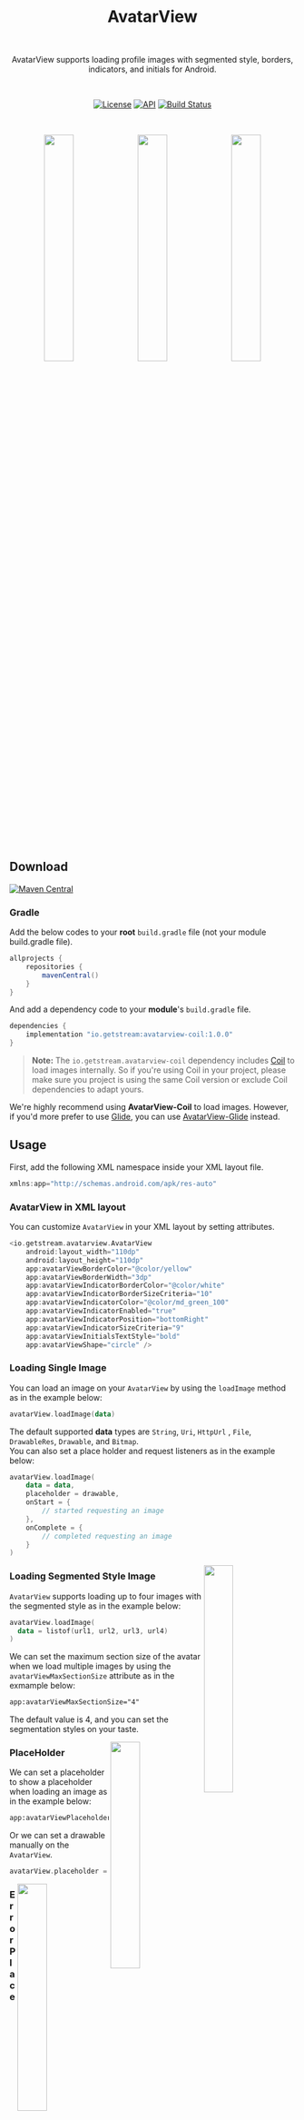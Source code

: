 <h1 align="center">AvatarView</h1></br>

<p align="center">
AvatarView supports loading profile images with segmented style, borders, indicators, and initials for Android.
</p><br>

<p align="center">
  <a href="https://opensource.org/licenses/Apache-2.0"><img alt="License" src="https://img.shields.io/badge/License-Apache%202.0-blue.svg"/></a>
  <a href="https://android-arsenal.com/api?level=21"><img alt="API" src="https://img.shields.io/badge/API-21%2B-brightgreen.svg?style=flat"/></a>
  <a href="https://github.com/GetStream/avatarview-android/actions/workflows/android.yml"><img alt="Build Status" src="https://github.com/GetStream/avatarview-android/actions/workflows/android.yml/badge.svg"/></a>
</p><br>

<p align="center">
<img src="https://user-images.githubusercontent.com/24237865/146585515-a10a7446-fa47-4e34-9813-89b14177793d.png" width="32%"/>
<img src="https://user-images.githubusercontent.com/24237865/146585501-889b031c-55d1-4822-9d25-1d2c8ff8bd67.png" width="32%"/>
<img src="/preview7.gif" width="32%"/>
</p>

## Download
[![Maven Central](https://img.shields.io/maven-central/v/io.getstream/avatarview.svg?label=Maven%20Central)](https://search.maven.org/search?q=g:%22io.getstream%22%20AND%20a:%22stream-chat-android%22)

### Gradle
Add the below codes to your **root** `build.gradle` file (not your module build.gradle file).
```gradle
allprojects {
    repositories {
        mavenCentral()
    }
}
```
And add a dependency code to your **module**'s `build.gradle` file.
```gradle
dependencies {
    implementation "io.getstream:avatarview-coil:1.0.0"
}
```

>  **Note:** The `io.getstream.avatarview-coil` dependency includes [Coil](https://github.com/coil-kt/coil) to load images internally. So if you're using Coil in your project, please make sure you project is using the same Coil version or exclude Coil dependencies to adapt yours.

We're highly recommend using **AvatarView-Coil** to load images. However, if you'd more prefer to use [Glide](https://github.com/bumptech/glide), you can use [AvatarView-Glide](/avatarview-glide/README.md) instead.

## Usage

First, add the following XML namespace inside your XML layout file.

```gradle
xmlns:app="http://schemas.android.com/apk/res-auto"
```

### **AvatarView** in XML layout

You can customize `AvatarView` in your XML layout by setting attributes. 

```gradle
<io.getstream.avatarview.AvatarView
    android:layout_width="110dp"
    android:layout_height="110dp"
    app:avatarViewBorderColor="@color/yellow"
    app:avatarViewBorderWidth="3dp"
    app:avatarViewIndicatorBorderColor="@color/white"
    app:avatarViewIndicatorBorderSizeCriteria="10"
    app:avatarViewIndicatorColor="@color/md_green_100"
    app:avatarViewIndicatorEnabled="true"
    app:avatarViewIndicatorPosition="bottomRight"
    app:avatarViewIndicatorSizeCriteria="9"
    app:avatarViewInitialsTextStyle="bold"
    app:avatarViewShape="circle" />
```
### Loading Single Image

You can load an image on your `AvatarView` by using the `loadImage` method as in the example below:

```kotlin
avatarView.loadImage(data)
```

The default supported **data** types are `String`, `Uri`, `HttpUrl` , `File`, `DrawableRes`, `Drawable`, and `Bitmap`. <br>
You can also set a place holder and request listeners as in the example below:

```kotlin
avatarView.loadImage(
    data = data,
    placeholder = drawable,
    onStart = {
        // started requesting an image
    },
    onComplete = {
        // completed requesting an image
    }
)
```

<img src="/preview/preview2.png" width="32%" align="right"/>

### Loading Segmented Style Image

`AvatarView` supports loading up to four images with the segmented style as in the example below:

```kotlin
avatarView.loadImage(
  data = listof(url1, url2, url3, url4) 
)
```

We can set the maximum section size of the avatar when we load multiple images by using the `avatarViewMaxSectionSize` attribute  as in the exmample below:

```xml
app:avatarViewMaxSectionSize="4"
```

The default value is 4, and you can set the segmentation styles on your taste.

<img src="/preview/preview5.png" width="32%" align="right"/>

### PlaceHolder

We can set a placeholder to show a placeholder when loading an image as in the example below:

```xml
app:avatarViewPlaceholder="@drawable/stream"
```
Or we can set a drawable manually on the `AvatarView`.

```kotlin
avatarView.placeholder = drawable
```

<img src="/preview/preview4.png" width="32%" align="right"/>

### ErrorPlaceHolder

We can set an error placeholder to show a placeholder when the request failed as in the example below:

```xml
app:avatarViewErrorPlaceholder="@drawable/stream"
```
Or we can set a drawable manually on the `AvatarView`.

```kotlin
avatarView.errorPlaceholder = drawable
```

### Custom ImageRequest

You can customize the [ImageRequest](https://coil-kt.github.io/coil/image_requests/) and provide information to load an image as in the example below:

```kotlin
avatarView.loadImage(
  data = data
) {
    crossfade(true)
    crossfade(300)
    transformations(CircleCropTransformation())
    lifecycle(this@MainActivity)
}
```

<img src="/preview/preview3.png" width="32%" align="right"/>

## Drawing Initials

`AvatarView` supports drawing up to first two initials.  You can draw and customize initials instead of loading an image on the `AvatarView` as in the example below:

```kotlin
<io.getstream.avatarview.AvatarView
    android:layout_width="110dp"
    android:layout_height="110dp"
    app:avatarViewInitials="AB"
    app:avatarViewInitialsBackgroundColor="@color/skyBlue"
    app:avatarViewInitialsTextColor="@color/white"
    app:avatarViewInitialsTextSize="21sp"
    app:avatarViewInitialsTextSizeRatio="0.33"
    app:avatarViewInitialsTextStyle="bold" />
```

## AvatarCoil

The `io.getstream.avatarview-coil` dependency supports customizing the internal Coil that called `AvatarCoil`.

### Custom ImageLoader

You can load images with your custom `ImageLoader` to load `AvatarView` by setting an `ImageLoaderFactory` on the `AvatarCoil`. Then all `AvatarView` will be loaded by the provided `ImageLoader` as in example the below:

```kotlin
AvatarCoil.setImageLoader(
    AvatarImageLoaderFactory(context) {
        crossfade(true)
        crossfade(400)
        okHttpClient {
            OkHttpClient.Builder()
                .cache(CoilUtils.createDefaultCache(context))
                .build()
        }
    }
)
```

### Custom AvatarBitmapFactory

#### Loading custom Avatar bitmaps

Avatar bitmaps are created by the internal bitmap factory called `AvatarBitmapFactory`. However, you can override the image loading methods and provide your own bitmap loader like the example below:

> Note: The `loadAvatarBitmapBlocking` method takes precedence over this one if both are implemented.

```kotlin
AvatarCoil.setAvatarBitmapFactory(
    object : AvatarBitmapFactory(context) {
        override suspend fun loadAvatarBitmap(data: Any?): Bitmap? {
            return withContext(Dispatchers.IO) {
                val imageResult = context.imageLoader.execute(
                    ImageRequest.Builder(context)
                       .headers(AvatarCoil.imageHeadersProvider.getImageRequestHeaders().toHeaders())
                       .data(data)
                       .build()
                )
                (imageResult.drawable as? BitmapDrawable)?.bitmap
            }
        }
    }
)
```

If you don't use coroutines, you can override `loadAvatarBitmapBlocking` method instead.

```kotlin
AvatarCoil.setAvatarBitmapFactory(
    object : AvatarBitmapFactory(context) {
        override fun loadAvatarBitmapBlocking(): Bitmap? {
            return // return your loaded Bitmap
        }
    }
)
```

#### Loading custom Avatar placeholder bitmaps

Basically, you can draw your placeholder drawable by setting the `placeholder` property on the `AvatarView`. However, you can provide your own bitmap loader by overriding the `loadAvatarPlaceholderBitmap` method like the example below:

> Note: The `loadAvatarPlaceholderBitmap` will be executed if the previous image request failed. And the `loadAvatarPlaceholderBitmapBlocking` method takes precedence over this one if both are implemented.

```kotlin
AvatarCoil.setAvatarBitmapFactory(
    object : AvatarBitmapFactory(context) {
        override fun loadAvatarPlaceholderBitmap(): Bitmap? {
            return // return your loaded placeholder Bitmap
        }
    }
)
```

If you don't use coroutines, you can override `loadAvatarPlaceholderBitmapBlocking` method instead like the example below:

```kotlin
AvatarCoil.setAvatarBitmapFactory(
    object : AvatarBitmapFactory(context) {
        override fun loadAvatarPlaceholderBitmapBlocking(): Bitmap? {
            return // return your loaded placeholder Bitmap
        }
    }
)
```

### Custom ImageHeadersProvider

If you're using your own CDN, you can set the `imageHeadersProvider` on `AvatarCoil` to load image data with your own header as in the example below:

```kotlin
AvatarCoil.imageHeadersProvider = yourImageHeadersProvider
```
 <a href="https://getstream.io/tutorials/android-chat/">
<img src="https://user-images.githubusercontent.com/24237865/138428440-b92e5fb7-89f8-41aa-96b1-71a5486c5849.png" align="right" width="12%"/></a>

## Stream Integration

[![Maven Central](https://img.shields.io/maven-central/v/io.getstream/avatarview-stream-integration.svg?label=Maven%20Central)](https://search.maven.org/search?q=g:%22io.getstream%22%20AND%20a:%22stream-chat-android%22)

We're highly recommend using the internal [AvatarView](https://github.com/GetStream/stream-chat-android/blob/main/stream-chat-android-ui-components/src/main/kotlin/io/getstream/chat/android/ui/avatar/AvatarView.kt) in the [Stream Chat SDK](https://getstream.io/). However if you'd like to integrate this library with it, you can simply integrate with **Stream Chat SDK** by adding the below dependency:

```gradle
dependencies {
    implementation "io.getstream:avatarview-stream-integration:$avatarview_version"
}
```

Next, you should set the `StreamAvatarBitmapFactory` on the `AvatarCoil` as in the below:

```kotlin
AvatarCoil.setAvatarBitmapFactory(StreamAvatarBitmapFactory(context))
```

Basically, it will load the `image` extra data of the `User`. But if there's no valid image data, the initials by the `name` will be drawn.

<img src="/preview/preview6.png" width="32%" align="right"/>

Then you can set your `User` model to the `AvatarView` as in the example below:

```kotlin
val currentUser = ChatClient.instance().getCurrentUser()
avatarView.setUserData(currentUser)
```

Also, you can set your `Channel` model to the `AvatarView` as in the example below:

```kotlin
avatarView.setChannel(channel)
```

The channel image will be loaded. But if there is no valid channel image, an image composed of members will be loaded.

## AvatarView Attributes

| Attributes                            | Type      | Description                                                  |
| ------------------------------------- | --------- | ------------------------------------------------------------ |
| avatarViewBorderColor                 | color     | AvatarView border color                                      |
| avatarViewBorderRadius                | dimension | AvatarView border radius                                     |
| avatarViewBorderWidth                 | dimension | AvatarView Border width                                      |
| avatarViewInitials                    | string    | AvatarView initials to be drawn instead of an image          |
| avatarViewInitialsTextSize            | integer   | AvatarView initials text size                                |
| avatarViewInitialsTextSizeRatio       | float     | AvatarView initials text size ratio following the width size |
| avatarViewInitialsTextColor           | color     | AvatarView initials text color                               |
| avatarViewInitialsBackgroundColor     | color     | AvatarView initials background color                         |
| avatarViewInitialsTextStyle           | enum      | AvatarView initials text style                               |
| avatarViewShape                       | enum      | AvatarView shapes                                            |
| avatarViewIndicatorEnabled            | boolean   | Sets the visibility of the indicator                         |
| avatarViewIndicatorPosition           | enum      | Sets the position of the indicator                           |
| avatarViewIndicatorColor              | color     | Color of the indicator                                       |
| avatarViewIndicatorBorderColor        | color     | Border color of the indicator                                |
| avatarViewIndicatorSizeCriteria       | float     | Size criteria of the indicator                               |
| avatarViewIndicatorBorderSizeCriteria | float     | Border Size criteria of the indicator                        |
| avatarViewSupportRtlEnabled           | boolean   | Supports RTL layout is enabled or not                        |
| avatarViewMaxSectionSize              | enum      | The maximum section size of the avatar when loading multiple images |
| avatarViewPlaceholder                 | Drawable  | A placeholder that should be shown when loading an image     |
| avatarViewErrorPlaceholder            | Drawable  | An error placeholder that should be shown when request failed |

 <a href="https://getstream.io/tutorials/android-chat/"><img src="https://user-images.githubusercontent.com/24237865/146505581-a79e8f7d-6eda-4611-b41a-d60f0189e7d4.jpeg" align="right" /></a>

## Find this library useful? :heart:

Support it by joining __[stargazers](https://github.com/getStream/avatarview-android/stargazers)__ for this repository. :star: <br>
Also follow **[Stream](https://twitter.com/getstream_io)** on Twitter for our next creations!

# License
```xml
Copyright 2021 Stream.IO, Inc. All Rights Reserved.

Licensed under the Apache License, Version 2.0 (the "License");
you may not use this file except in compliance with the License.
You may obtain a copy of the License at

   http://www.apache.org/licenses/LICENSE-2.0

Unless required by applicable law or agreed to in writing, software
distributed under the License is distributed on an "AS IS" BASIS,
WITHOUT WARRANTIES OR CONDITIONS OF ANY KIND, either express or implied.
See the License for the specific language governing permissions and
limitations under the License.
```
